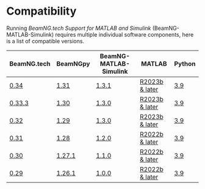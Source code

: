 # Compatibility

Running *BeamNG.tech Support for MATLAB and Simulink* (BeamNG-MATLAB-Simulink) requires multiple individual software components, here is a list of compatible versions.

| BeamNG.tech | BeamNGpy | BeamNG-MATLAB-Simulink | MATLAB | Python  |
|-------------|----------|------------------------------------|--------|---------|
| [0.34](https://BeamNG.tech/blog/beamng-tech-034/)   | [1.31](https://github.com/BeamNG/BeamNGpy/releases/tag/v1.31)     | [1.3.1](https://github.com/BeamNG/BeamNG-MATLAB-Simulink-integration/releases/tag/v1.3.1) | [R2023b & later](https://www.mathworks.com/downloads)  | [3.9](https://www.python.org/downloads/release/python-390/)  |
| [0.33.3](https://BeamNG.tech/blog/beamng-tech-033/)   | [1.30](https://github.com/BeamNG/BeamNGpy/releases/tag/v1.30)     | [1.3.0](https://github.com/BeamNG/BeamNG-MATLAB-Simulink-integration/releases/tag/v1.3.0) | [R2023b & later](https://www.mathworks.com/downloads)  | [3.9](https://www.python.org/downloads/release/python-390/)  |
| [0.32](https://BeamNG.tech/blog/beamng-tech-032/)   | [1.29](https://github.com/BeamNG/BeamNGpy/releases/tag/v1.29)     | [1.3.0](https://github.com/BeamNG/BeamNG-MATLAB-Simulink-integration/releases/tag/v1.3.0) | [R2023b & later](https://www.mathworks.com/downloads)  | [3.9](https://www.python.org/downloads/release/python-390/)  |
| [0.31](https://BeamNG.tech/blog/beamng-tech-031/)   | [1.28](https://github.com/BeamNG/BeamNGpy/releases/tag/v1.28)     | [1.2.0](https://github.com/BeamNG/BeamNG-MATLAB-Simulink-integration/releases/tag/v1.2.0) | [R2022b & later](https://www.mathworks.com/downloads)  | [3.9](https://www.python.org/downloads/release/python-390/)  |
| [0.30](https://BeamNG.tech/blog/beamng-tech-030/)   | [1.27.1](https://github.com/BeamNG/BeamNGpy/releases/tag/v1.26.1) | [1.1.0](https://github.com/BeamNG/BeamNG-MATLAB-Simulink-integration/releases/tag/v1.1.0) | [R2022b & later](https://www.mathworks.com/downloads)  | [3.9](https://www.python.org/downloads/release/python-390/)  |
| [0.29](https://BeamNG.tech/blog/beamng-tech-029)    | [1.26.1](https://github.com/BeamNG/BeamNGpy/releases/tag/v1.26)   | [1.0.0](https://github.com/BeamNG/BeamNG-MATLAB-Simulink-integration/releases/tag/v1.0.0) | [R2022b & later](https://www.mathworks.com/downloads)  | [3.9](https://www.python.org/downloads/release/python-390/)     |

